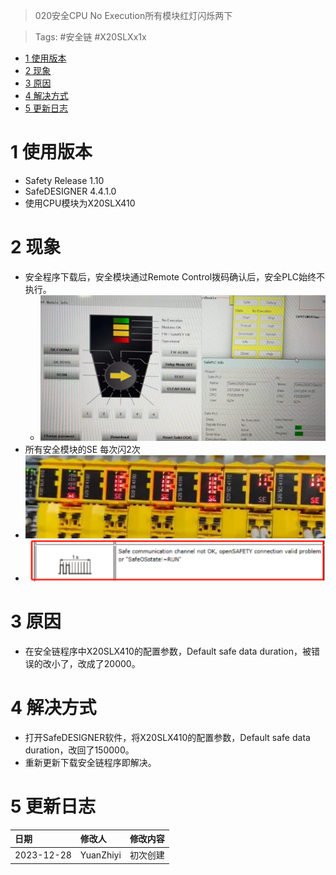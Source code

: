 > 020安全CPU No Execution所有模块红灯闪烁两下

> Tags: #安全链 #X20SLXx1x

- [1 使用版本](#1%20%E4%BD%BF%E7%94%A8%E7%89%88%E6%9C%AC)
- [2 现象](#2%20%E7%8E%B0%E8%B1%A1)
- [3 原因](#3%20%E5%8E%9F%E5%9B%A0)
- [4 解决方式](#4%20%E8%A7%A3%E5%86%B3%E6%96%B9%E5%BC%8F)
- [5 更新日志](#5%20%E6%9B%B4%E6%96%B0%E6%97%A5%E5%BF%97)

# 1 使用版本

- Safety Release 1.10
- SafeDESIGNER 4.4.1.0
- 使用CPU模块为X20SLX410

# 2 现象

- 安全程序下载后，安全模块通过Remote Control拨码确认后，安全PLC始终不执行。
    - ![](FILES/020安全CPU%20No%20Execution所有模块红灯闪烁两下/image-20231228225049821.png)
- 所有安全模块的SE 每次闪2次
- ![](FILES/020安全CPU%20No%20Execution所有模块红灯闪烁两下/image-20231228225106931.png)
- ![](FILES/020安全CPU%20No%20Execution所有模块红灯闪烁两下/image-20231228225138893.png)

# 3 原因

- 在安全链程序中X20SLX410的配置参数，Default safe data duration，被错误的改小了，改成了20000。

# 4 解决方式

- 打开SafeDESIGNER软件，将X20SLX410的配置参数，Default safe data duration，改回了150000。
- 重新更新下载安全链程序即解决。

# 5 更新日志

| 日期     | 修改人     | 修改内容     |
|:-----|:-----|:-----|
| 2023-12-28     | YuanZhiyi     | 初次创建     |
